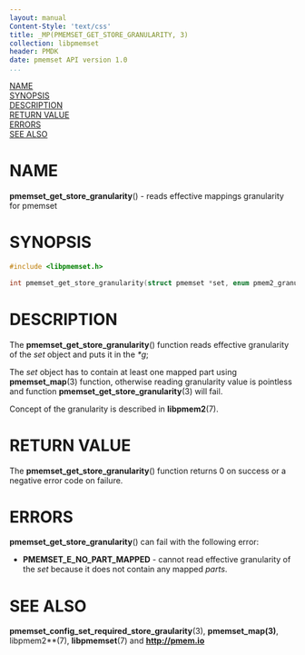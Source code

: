 ```yaml
---
layout: manual
Content-Style: 'text/css'
title: _MP(PMEMSET_GET_STORE_GRANULARITY, 3)
collection: libpmemset
header: PMDK
date: pmemset API version 1.0
...
```


[comment]: <> (SPDX-License-Identifier: BSD-3-Clause)
[comment]: <> (Copyright 2020-2021, Intel Corporation)

[comment]: <> (pmemset_get_store_granularity.3 -- man page for pmemset_get_store_granularity)

[NAME](#name)<br />
[SYNOPSIS](#synopsis)<br />
[DESCRIPTION](#description)<br />
[RETURN VALUE](#return-value)<br />
[ERRORS](#errors)<br />
[SEE ALSO](#see-also)<br />

# NAME #

**pmemset_get_store_granularity**() - reads effective mappings granularity for pmemset

# SYNOPSIS #

```c
#include <libpmemset.h>

int pmemset_get_store_granularity(struct pmemset *set, enum pmem2_granularity *g);
```

# DESCRIPTION #

The **pmemset_get_store_granularity**() function reads effective granularity of the *set* object and puts it in the *\*g*;

The *set* object has to contain at least one mapped part using **pmemset_map**(3) function,
otherwise reading granularity value is pointless and function **pmemset_get_store_granularity**(3) will fail.

Concept of the granularity is described in **libpmem2**(7).

# RETURN VALUE

The **pmemset_get_store_granularity**() function returns 0 on success or a negative error code on failure.

# ERRORS #

**pmemset_get_store_granularity**() can fail with the following error:

- **PMEMSET_E_NO_PART_MAPPED** - cannot read effective granularity of the *set* because it does not contain any mapped *parts*.

# SEE ALSO #

**pmemset_config_set_required_store_graularity**(3),
**pmemset_map(3)**, libpmem2**(7), **libpmemset**(7) and **<http://pmem.io>**
